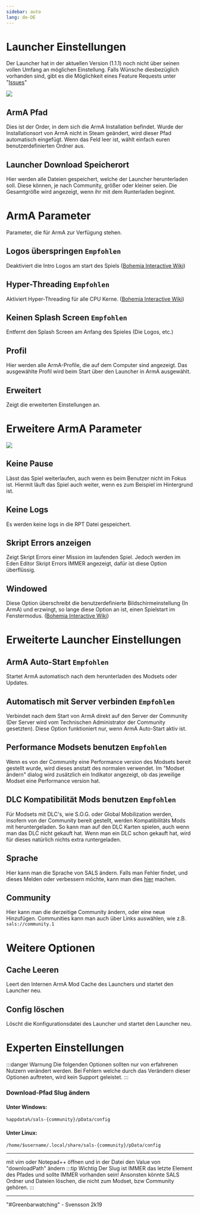 ```yaml
---
sidebar: auto
lang: de-DE
---
```



# Launcher Einstellungen
Der Launcher hat in der aktuellen Version (1.1.1) noch nicht über seinen vollen Umfang an möglichen Einstellung. Falls Wünsche diesbezüglich vorhanden sind, gibt es die Möglichkeit eines Feature Requests unter "[Issues](https://github.com/SALS-APP/sals/issues)"

![](/images/de/launcher/settings_1_1_1.png)

## ArmA Pfad
Dies ist der Order, in dem sich die ArmA Installation befindet. Wurde der Installationsort von ArmA nicht in Steam geändert, wird dieser Pfad automatisch eingefügt. Wenn das Feld leer ist, wählt einfach euren benutzerdefinierten Ordner aus.

## Launcher Download Speicherort
Hier werden alle Dateien gespeichert, welche der Launcher herunterladen soll. Diese können, je nach Community, größer oder kleiner seien. Die Gesamtgröße wird angezeigt, wenn ihr mit dem Runterladen beginnt.


# ArmA Parameter
Parameter, die für ArmA zur Verfügung stehen.

## Logos überspringen `Empfohlen`
Deaktiviert die Intro Logos am start des Spiels ([Bohemia Interactive Wiki](https://community.bistudio.com/wiki/Arma_3_Startup_Parameters#Game_Loading_Speedup))

## Hyper-Threading `Empfohlen`
Aktiviert Hyper-Threading für alle CPU Kerne. ([Bohemia Interactive Wiki](https://community.bistudio.com/wiki/Arma_3_Startup_Parameters#Performance))

## Keinen Splash Screen `Empfohlen`
Entfernt den Splash Screen am Anfang des Spieles (Die Logos, etc.)

## Profil
Hier werden alle ArmA-Profile, die auf dem Computer sind angezeigt. Das ausgewählte Profil wird beim Start über den Launcher in ArmA ausgewählt.

## Erweitert
Zeigt die erweiterten Einstellungen an.


# Erweitere ArmA Parameter

![](/images/de/launcher/settings_advanced_1_1_1.png)

## Keine Pause
Lässt das Spiel weiterlaufen, auch wenn es beim Benutzer nicht im Fokus ist. Hiermit läuft das Spiel auch weiter, wenn es zum Beispiel im Hintergrund ist.

## Keine Logs
Es werden keine logs in die RPT Datei gespeichert.

## Skript Errors anzeigen
Zeigt Skript Errors einer Mission im laufenden Spiel. Jedoch werden im Eden Editor Skript Errors IMMER angezeigt, dafür ist diese Option überflüssig.

## Windowed
Diese Option überschreibt die benutzerdefinierte Bildschirmeinstellung (In ArmA) und erzwingt, so lange diese Option an ist, einen Spielstart im Fenstermodus. ([Bohemia Interactive Wiki](https://community.bistudio.com/wiki/Arma_3_Startup_Parameters#Display_Options))


# Erweiterte Launcher Einstellungen

## ArmA Auto-Start `Empfohlen`
Startet ArmA automatisch nach dem herunterladen des Modsets oder Updates.

## Automatisch mit Server verbinden `Empfohlen`
Verbindet nach dem Start von ArmA direkt auf den Server der Community (Der Server wird vom Technischen Administrator der Community gesetzten). Diese Option funktioniert nur, wenn ArmA Auto-Start aktiv ist.

## Performance Modsets benutzen `Empfohlen`
Wenn es von der Community eine Performance version des Modsets bereit gestellt wurde, wird dieses anstatt des normalen verwendet.
Im "Modset ändern" dialog wird zusätzlich ein Indikator angezeigt, ob das jeweilige Modset eine Performance version hat.

## DLC Kompatibilität Mods benutzen `Empfohlen`
Für Modsets mit DLC's, wie S.O.G. oder Global Mobilization werden, insofern von der Community bereit gestellt, werden
Kompatibilitäts Mods mit heruntergeladen. So kann man auf den DLC Karten spielen, auch wenn man das DLC nicht gekauft hat.
Wenn man ein DLC schon gekauft hat, wird für dieses natürlich nichts extra runtergeladen.

## Sprache
Hier kann man die Sprache von SALS ändern. Falls man Fehler findet, und dieses Melden oder verbessern möchte, kann man dies [hier](https://github.com/SALS-APP/Translations) machen.

## Community
Hier kann man die derzeitige Community ändern, oder eine neue Hinzufügen. Communities kann man auch über Links auswählen, wie z.B. `sals://community.1`


# Weitere Optionen

## Cache Leeren
Leert den Internen ArmA Mod Cache des Launchers und startet den Launcher neu.

## Config löschen
Löscht die Konfigurationsdatei des Launcher und startet den Launcher neu.


# Experten Einstellungen
:::danger Warnung
Die folgenden Optionen sollten nur von erfahrenen Nutzern verändert werden. Bei Fehlern welche durch das Verändern dieser Optionen auftreten, wird kein Support geleistet.
:::

### Download-Pfad Slug ändern

#### Unter Windows:
```%appdata%/sals-{community}/pData/config```
#### Unter Linux:
```/home/$username/.local/share/sals-{community}/pData/config```

---

mit vim oder Notepad++ öffnen und in der Datei den Value von "downloadPath" ändern
:::tip Wichtig
Der Slug ist IMMER das letzte Element des Pfades und sollte IMMER vorhanden sein! Ansonsten könnte SALS Ordner und Dateien löschen, die nicht zum Modset, bzw Community gehören.
:::



---
"#Greenbarwatching" - Svensson 2k19
